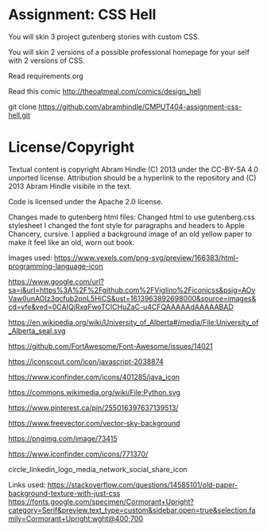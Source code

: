 Assignment: CSS Hell
====================

You will skin 3 project gutenberg stories with custom CSS.

You will skin 2 versions of a possible professional homepage for your
self with 2 versions of CSS.

Read requirements.org

Read this comic http://theoatmeal.com/comics/design_hell

git clone https://github.com/abramhindle/CMPUT404-assignment-css-hell.git

License/Copyright
=================

Textual content is copyright Abram Hindle (C) 2013 under the CC-BY-SA
4.0 unported license. Attribution should be a hyperlink to the
repository and (C) 2013 Abram Hindle visibile in the text.

Code is licensed under the Apache 2.0 license.

Changes made to gutenberg html files:
Changed html to use gutenberg.css stylesheet
I changed the font style for paragraphs and headers to Apple Chancery, cursive.
I applied a background image of an old yellow paper to make it feel like an old, worn out book.

Images used:
https://www.vexels.com/png-svg/preview/166383/html-programming-language-icon

https://www.google.com/url?sa=i&url=https%3A%2F%2Fgithub.com%2FViglino%2Ficonicss&psig=AOvVaw0unAOIz3qcfub2pnL5HiCS&ust=1613963892698000&source=images&cd=vfe&ved=0CAIQjRxqFwoTCICHuZaC-u4CFQAAAAAdAAAAABAD

https://en.wikipedia.org/wiki/University_of_Alberta#/media/File:University_of_Alberta_seal.svg

https://github.com/FortAwesome/Font-Awesome/issues/14021

https://iconscout.com/icon/javascript-2038874

https://www.iconfinder.com/icons/401285/java_icon

https://commons.wikimedia.org/wiki/File:Python.svg

https://www.pinterest.ca/pin/255016397637139513/

https://www.freevector.com/vector-sky-background

https://pngimg.com/image/73415

https://www.iconfinder.com/icons/771370/

circle_linkedin_logo_media_network_social_share_icon

Links used:
https://stackoverflow.com/questions/14585101/old-paper-background-texture-with-just-css
https://fonts.google.com/specimen/Cormorant+Upright?category=Serif&preview.text_type=custom&sidebar.open=true&selection.family=Cormorant+Upright:wght@400;700